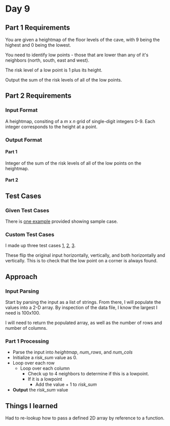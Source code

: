 # Day 9 #

## Part 1 Requirements ##

You are given a heightmap of the floor levels of the cave, with 9 being the highest and 0 being the lowest.

You need to identify low points - those that are lower than any of it's neighbors (north, south, east and west).

The risk level of a low point is 1 plus its height.

Output the sum of the risk levels of all of the low points.

## Part 2 Requirements ##

### Input Format ###

A heightmap, consiting of a *m* x *n* grid of single-digit integers 0-9. Each integer corresponds to the height at a point.

### Output Format ###

#### Part 1 ####

Integer of the sum of the risk levels of all of the low points on the heightmap.

#### Part 2 ####


## Test Cases ##

### Given Test Cases ###

There is [one example](../data/test_cases/day9_test1.txt) provided showing sample case.

### Custom Test Cases ###

I made up three test cases [1](../data/test_cases/day9_test2.txt), [2](../data/test_cases/day9_test3.txt), [3](../data/test_cases/day9_test4.txt).

These flip the original input horizontally, vertically, and both horizontally and vertically. This is to check that the low point on a corner is always found. 

## Approach ##

### Input Parsing ###

Start by parsing the input as a list of strings. From there, I will populate the values into a 2-D array. By inspection of the data file, I know the largest I need is 100x100.

I will need to return the populated array, as well as the number of rows and number of columns.

### Part 1 Processing ###

- Parse the input into *heightmap*, *num_rows*, and *num_cols*
- Initialize a *risk_sum* value as 0.
- Loop over each row
    - Loop over each column
        - Check up to 4 neighbors to determine if this is a lowpoint.
        - If it is a lowpoint
            - Add the value + 1 to *risk_sum*
- **Output** the *risk_sum* value

## Things I learned ##

Had to re-lookup how to pass a defined 2D array by reference to a function.